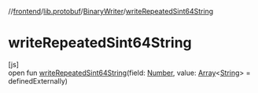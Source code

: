 //[frontend](../../../index.md)/[lib.protobuf](../index.md)/[BinaryWriter](index.md)/[writeRepeatedSint64String](write-repeated-sint64-string.md)

# writeRepeatedSint64String

[js]\
open fun [writeRepeatedSint64String](write-repeated-sint64-string.md)(field: [Number](https://kotlinlang.org/api/latest/jvm/stdlib/kotlin/-number/index.html), value: [Array](https://kotlinlang.org/api/latest/jvm/stdlib/kotlin/-array/index.html)&lt;[String](https://kotlinlang.org/api/latest/jvm/stdlib/kotlin/-string/index.html)&gt; = definedExternally)
